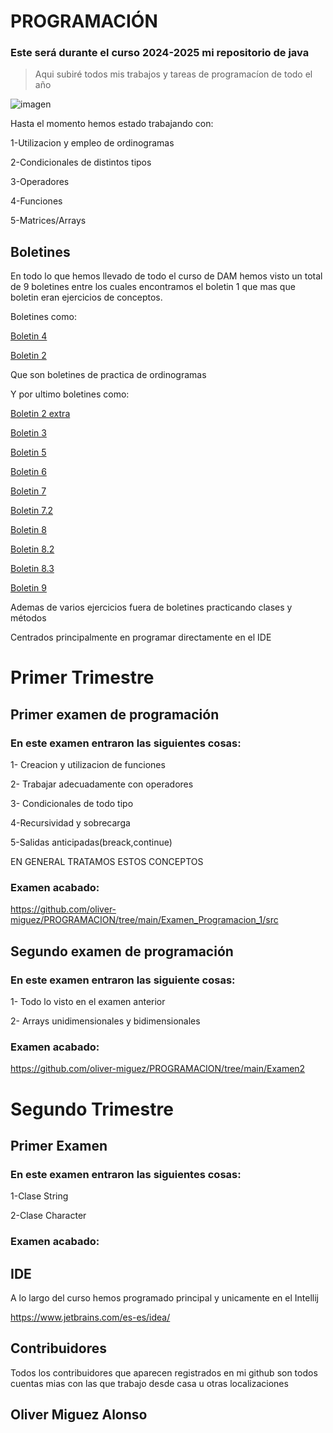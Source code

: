 # PROGRAMACIÓN

### Este será durante el curso 2024-2025 mi repositorio de java 

>Aqui subiré todos mis trabajos y tareas de programacíon de todo el año

![imagen](https://rosamarfil.es/tutoriales/wp-content/uploads/2019/08/java-logo-png.png)

Hasta el momento hemos estado trabajando con:

1-Utilizacion y empleo de ordinogramas

2-Condicionales de distintos tipos

3-Operadores

4-Funciones

5-Matrices/Arrays


## Boletines
En todo lo que hemos llevado de todo el curso de DAM hemos visto un total de 9 boletines entre los cuales encontramos 
el boletin 1 que mas que boletin eran ejercicios de conceptos.

Boletines como:

[Boletin 4](https://github.com/oliver-miguez/PROGRAMACION/blob/main/Ordinogramas.pdf) 

[Boletin 2](https://github.com/oliver-miguez/PROGRAMACION/tree/main/Boletin_2/src)

Que son boletines de practica de ordinogramas

Y por ultimo boletines como:

[Boletin 2 extra](https://github.com/oliver-miguez/PROGRAMACION/tree/main/Boletin_2_Extra)

[Boletin 3](https://github.com/oliver-miguez/PROGRAMACION/tree/main/Boletin_3)

[Boletin 5](https://github.com/oliver-miguez/PROGRAMACION/tree/main/Boletin_5/src)

[Boletin 6](https://github.com/oliver-miguez/PROGRAMACION/tree/main/Boletin_6)

[Boletin 7](https://github.com/oliver-miguez/PROGRAMACION/tree/main/Boletin_7/src) 

[Boletin 7.2](https://github.com/oliver-miguez/PROGRAMACION/tree/main/Boletin7.2/src)

[Boletin 8](https://github.com/oliver-miguez/PROGRAMACION/tree/main/Boletin%208/src)

[Boletin 8.2](https://github.com/oliver-miguez/PROGRAMACION/tree/main/Boletin%208.2/src)

[Boletin 8.3](https://github.com/oliver-miguez/PROGRAMACION/tree/main/Boletin%208.3)

[Boletin 9](https://github.com/oliver-miguez/PROGRAMACION/tree/main/CLASES)

Ademas de varios ejercicios fuera de boletines practicando clases y métodos 

Centrados principalmente en programar directamente en el IDE

# Primer Trimestre

## Primer examen de programación
### En este examen entraron las siguientes cosas:

1- Creacion y utilizacion de funciones 

2- Trabajar adecuadamente con operadores

3- Condicionales de todo tipo 

4-Recursividad y sobrecarga

5-Salidas anticipadas(breack,continue)

EN GENERAL TRATAMOS ESTOS CONCEPTOS

### Examen acabado:

https://github.com/oliver-miguez/PROGRAMACION/tree/main/Examen_Programacion_1/src

## Segundo examen de programación
### En este examen entraron las siguiente cosas:

1- Todo lo visto en el examen anterior

2- Arrays unidimensionales y bidimensionales

### Examen acabado:

https://github.com/oliver-miguez/PROGRAMACION/tree/main/Examen2


# Segundo Trimestre

## Primer Examen

### En este examen entraron las siguientes cosas:

1-Clase String

2-Clase Character 

### Examen acabado: 


## IDE
A lo largo del curso hemos programado principal y unicamente en el Intellij 

https://www.jetbrains.com/es-es/idea/

## Contribuidores

Todos los contribuidores que aparecen registrados en mi github son todos cuentas mias con las que trabajo desde casa u otras localizaciones 

## Oliver Miguez Alonso
